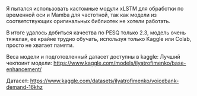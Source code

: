 Я пытался использовать кастомные модули xLSTM для обработки по временной оси и Mamba для частотной, так как модели из соответствующих оригинальных библиотек не хотели работать.

В итоге удалось добиться качества по PESQ только 2.3, модель очень тяжелая, ее крайне трудно обучать, используя только Kaggle или Colab, просто не хватает памяти.

Веса модели и подготовленный датасет доступны в kaggle:
Лучший чекпоинт модели: https://www.kaggle.com/models/ilyatrofimenko/base-enhancement/


Датасет: https://www.kaggle.com/datasets/ilyatrofimenko/voicebank-demand-16khz
